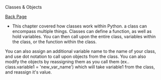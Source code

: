 Classes & Objects

[Back Page](/401-notes.md)

- This chapter covered how classes work within Python.
a class can encompass multiple things. Classes can define a function, as well as hold variables. You can then call upon the entire class, variables within the class, or the function within the class.

You can also assign an additional variable name to the name of your class, and use dot notation to call upon objects from the class. You can also modify the objects by reassigning them as you call them (ex.. class.variable1 = 'new_var_name')
which will take variable1 from the class, and reassign it's value.
